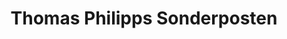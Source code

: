 ---
title: "Thomas Philipps Sonderposten"
url: /zwickau/thomas-philipps-sonderposten-kantstrasse/
shop: Kramladen
---